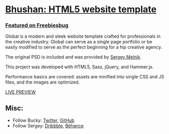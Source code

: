 # [Bhushan: HTML5 website template]()

### [Featured on Freebiesbug]()

Global is a modern and sleek website template crafted for professionals in the creative industry. Global can serve as a single page portfolio or be easily modified to serve as the perfect beginning for a hip creative agency.

The original PSD is included and was provided by [Sergey Melnik]().

This project was developed with HTML5, Sass, jQuery, and Hammer.js.

Performance basics are covered: assets are minified into single CSS and JS files, and the images are optimized.

[LIVE PREVIEW]()

## Misc:

* Follow Bucky: [Twitter](), [GitHub]()
* Follow Sergey: [Dribbble](), [Bēhance]()
